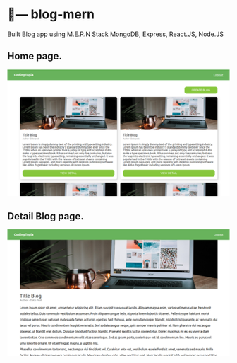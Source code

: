 # 🧢— blog-mern
Built Blog app using M.E.R.N Stack MongoDB, Express, React.JS, Node.JS

<!-- - learning resource => (0:00/16:00) 34 - Cara Upload Image / Photo di NodeJS 
https://www.youtube.com/watch?v=ewWjphek2d0&list=PLU4DS8KR-LJ0-MT2QfV-fvJiNorsoFs74&index=35&ab_channel=prawitohudoro -->

## Home page.
![](readme_img/home.png)

## Detail Blog page.
![](readme_img/detail.png)
